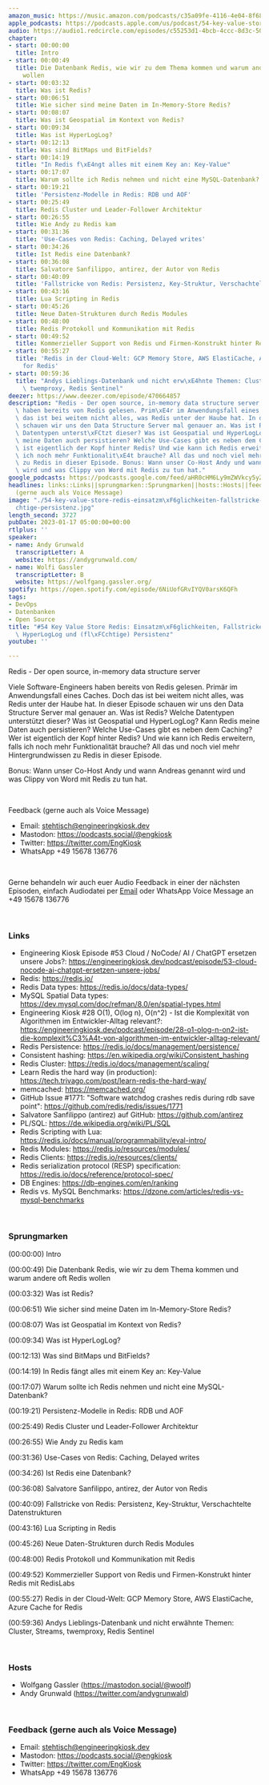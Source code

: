 ```yaml
---
amazon_music: https://music.amazon.com/podcasts/c35a09fe-4116-4e04-8f68-77d61b112e46/episodes/a8eb4417-1d48-4eaa-ae6f-7566cade756e/engineering-kiosk-54-key-value-store-redis-einsatzm%C3%B6glichkeiten-fallstricke-datenstrukturen-hyperloglog-und-fl%C3%BCchtige-persistenz
apple_podcasts: https://podcasts.apple.com/us/podcast/54-key-value-store-redis-einsatzm%C3%B6glichkeiten-fallstricke/id1603082924?i=1000594826183&uo=4
audio: https://audio1.redcircle.com/episodes/c55253d1-4bcb-4ccc-8d3c-5042ceef6064/stream.mp3
chapter:
- start: 00:00:00
  title: Intro
- start: 00:00:49
  title: Die Datenbank Redis, wie wir zu dem Thema kommen und warum andere oft Redis
    wollen
- start: 00:03:32
  title: Was ist Redis?
- start: 00:06:51
  title: Wie sicher sind meine Daten im In-Memory-Store Redis?
- start: 00:08:07
  title: Was ist Geospatial im Kontext von Redis?
- start: 00:09:34
  title: Was ist HyperLogLog?
- start: 00:12:13
  title: Was sind BitMaps und BitFields?
- start: 00:14:19
  title: "In Redis f\xE4ngt alles mit einem Key an: Key-Value"
- start: 00:17:07
  title: Warum sollte ich Redis nehmen und nicht eine MySQL-Datenbank?
- start: 00:19:21
  title: 'Persistenz-Modelle in Redis: RDB und AOF'
- start: 00:25:49
  title: Redis Cluster und Leader-Follower Architektur
- start: 00:26:55
  title: Wie Andy zu Redis kam
- start: 00:31:36
  title: 'Use-Cases von Redis: Caching, Delayed writes'
- start: 00:34:26
  title: Ist Redis eine Datenbank?
- start: 00:36:08
  title: Salvatore Sanfilippo, antirez, der Autor von Redis
- start: 00:40:09
  title: 'Fallstricke von Redis: Persistenz, Key-Struktur, Verschachtelte Datenstrukturen'
- start: 00:43:16
  title: Lua Scripting in Redis
- start: 00:45:26
  title: Neue Daten-Strukturen durch Redis Modules
- start: 00:48:00
  title: Redis Protokoll und Kommunikation mit Redis
- start: 00:49:52
  title: Kommerzieller Support von Redis und Firmen-Konstrukt hinter Redis mit RedisLabs
- start: 00:55:27
  title: 'Redis in der Cloud-Welt: GCP Memory Store, AWS ElastiCache, Azure Cache
    for Redis'
- start: 00:59:36
  title: "Andys Lieblings-Datenbank und nicht erw\xE4hnte Themen: Cluster, Streams,\
    \ twemproxy, Redis Sentinel"
deezer: https://www.deezer.com/episode/470664857
description: "Redis - Der open source, in-memory data structure server Viele Software-Engineers\
  \ haben bereits von Redis gelesen. Prim\xE4r im Anwendungsfall eines Caches. Doch\
  \ das ist bei weitem nicht alles, was Redis unter der Haube hat. In dieser Episode\
  \ schauen wir uns den Data Structure Server mal genauer an. Was ist Redis? Welche\
  \ Datentypen unterst\xFCtzt dieser? Was ist Geospatial und HyperLogLog? Kann Redis\
  \ meine Daten auch persistieren? Welche Use-Cases gibt es neben dem Caching? Wer\
  \ ist eigentlich der Kopf hinter Redis? Und wie kann ich Redis erweitern, falls\
  \ ich noch mehr Funktionalit\xE4t brauche? All das und noch viel mehr Hintergrundwissen\
  \ zu Redis in dieser Episode. Bonus: Wann unser Co-Host Andy und wann Andreas genannt\
  \ wird und was Clippy von Word mit Redis zu tun hat."
google_podcasts: https://podcasts.google.com/feed/aHR0cHM6Ly9mZWVkcy5yZWRjaXJjbGUuY29tLzBlY2ZkZmQ3LWZkYTEtNGMzZC05NTE1LTQ3NjcyN2Y5ZGY1ZQ/episode/OGM2NmYzYWMtYzE0NS00ZGYxLThhNzUtY2Q2ZjIzNjgwMjI5?sa=X&ved=2ahUKEwjwvLCQi878AhUaunIEHcFQDCAQkfYCegQIARAF
headlines: links::Links||sprungmarken::Sprungmarken||hosts::Hosts||feedback-gerne-auch-als-voice-message::Feedback
  (gerne auch als Voice Message)
image: "./54-key-value-store-redis-einsatzm\xF6glichkeiten-fallstricke-datenstrukturen-hyperloglog-und-fl\xFC\
  chtige-persistenz.jpg"
length_second: 3727
pubDate: 2023-01-17 05:00:00+00:00
rtlplus: ''
speaker:
- name: Andy Grunwald
  transcriptLetter: A
  website: https://andygrunwald.com/
- name: Wolfi Gassler
  transcriptLetter: B
  website: https://wolfgang.gassler.org/
spotify: https://open.spotify.com/episode/6NiUofGRvIYQV0arsK6QFh
tags:
- DevOps
- Datenbanken
- Open Source
title: "#54 Key Value Store Redis: Einsatzm\xF6glichkeiten, Fallstricke, Datenstrukturen,\
  \ HyperLogLog und (fl\xFCchtige) Persistenz"
youtube: ''

---
```

<p>Redis - Der open source, in-memory data structure server</p><p>Viele Software-Engineers haben bereits von Redis gelesen. Primär im Anwendungsfall eines Caches. Doch das ist bei weitem nicht alles, was Redis unter der Haube hat. In dieser Episode schauen wir uns den Data Structure Server mal genauer an. Was ist Redis? Welche Datentypen unterstützt dieser? Was ist Geospatial und HyperLogLog? Kann Redis meine Daten auch persistieren? Welche Use-Cases gibt es neben dem Caching? Wer ist eigentlich der Kopf hinter Redis? Und wie kann ich Redis erweitern, falls ich noch mehr Funktionalität brauche? All das und noch viel mehr Hintergrundwissen zu Redis in dieser Episode.</p><p>Bonus: Wann unser Co-Host Andy und wann Andreas genannt wird und was Clippy von Word mit Redis zu tun hat.</p><p><br></p><p>Feedback (gerne auch als Voice Message)</p><ul><li>Email: <a href="mailto:stehtisch@engineeringkiosk.dev" rel="nofollow">stehtisch@engineeringkiosk.dev</a></li><li>Mastodon: <a href="https://podcasts.social/@engkiosk" rel="nofollow">https://podcasts.social/@engkiosk</a></li><li>Twitter: <a href="https://twitter.com/EngKiosk" rel="nofollow">https://twitter.com/EngKiosk</a></li><li>WhatsApp +49 15678 136776</li></ul><p><br></p><p>Gerne behandeln wir auch euer Audio Feedback in einer der nächsten Episoden, einfach Audiodatei per <a href="https://engineeringkiosk.dev/kontakt/">Email</a> oder WhatsApp Voice Message an +49 15678 136776</p><p><br></p><h3 id="links">Links</h3><ul><li>Engineering Kiosk Episode #53 Cloud / NoCode/ AI / ChatGPT ersetzen unsere Jobs?: <a href="https://engineeringkiosk.dev/podcast/episode/53-cloud-nocode-ai-chatgpt-ersetzen-unsere-jobs/">https://engineeringkiosk.dev/podcast/episode/53-cloud-nocode-ai-chatgpt-ersetzen-unsere-jobs/</a></li><li>Redis: <a href="https://redis.io/" rel="nofollow">https://redis.io/</a></li><li>Redis Data types: <a href="https://redis.io/docs/data-types/" rel="nofollow">https://redis.io/docs/data-types/</a></li><li>MySQL Spatial Data types: <a href="https://dev.mysql.com/doc/refman/8.0/en/spatial-types.html" rel="nofollow">https://dev.mysql.com/doc/refman/8.0/en/spatial-types.html</a></li><li>Engineering Kiosk #28 O(1), O(log n), O(n^2) - Ist die Komplexität von Algorithmen im Entwickler-Alltag relevant?: <a href="https://engineeringkiosk.dev/podcast/episode/28-o1-olog-n-on2-ist-die-komplexit%C3%A4t-von-algorithmen-im-entwickler-alltag-relevant/">https://engineeringkiosk.dev/podcast/episode/28-o1-olog-n-on2-ist-die-komplexit%C3%A4t-von-algorithmen-im-entwickler-alltag-relevant/</a></li><li>Redis Persistence: <a href="https://redis.io/docs/management/persistence/" rel="nofollow">https://redis.io/docs/management/persistence/</a></li><li>Consistent hashing: <a href="https://en.wikipedia.org/wiki/Consistent_hashing" rel="nofollow">https://en.wikipedia.org/wiki/Consistent_hashing</a></li><li>Redis Cluster: <a href="https://redis.io/docs/management/scaling/" rel="nofollow">https://redis.io/docs/management/scaling/</a></li><li>Learn Redis the hard way (in production): <a href="https://tech.trivago.com/post/learn-redis-the-hard-way/" rel="nofollow">https://tech.trivago.com/post/learn-redis-the-hard-way/</a></li><li>memcached: <a href="https://memcached.org/" rel="nofollow">https://memcached.org/</a></li><li>GitHub Issue #1771: &#34;Software watchdog crashes redis during rdb save point&#34;: <a href="https://github.com/redis/redis/issues/1771" rel="nofollow">https://github.com/redis/redis/issues/1771</a></li><li>Salvatore Sanfilippo (antirez) auf GitHub: <a href="https://github.com/antirez" rel="nofollow">https://github.com/antirez</a></li><li>PL/SQL: <a href="https://de.wikipedia.org/wiki/PL/SQL" rel="nofollow">https://de.wikipedia.org/wiki/PL/SQL</a></li><li>Redis Scripting with Lua: <a href="https://redis.io/docs/manual/programmability/eval-intro/" rel="nofollow">https://redis.io/docs/manual/programmability/eval-intro/</a></li><li>Redis Modules: <a href="https://redis.io/resources/modules/" rel="nofollow">https://redis.io/resources/modules/</a></li><li>Redis Clients: <a href="https://redis.io/resources/clients/" rel="nofollow">https://redis.io/resources/clients/</a></li><li>Redis serialization protocol (RESP) specification: <a href="https://redis.io/docs/reference/protocol-spec/" rel="nofollow">https://redis.io/docs/reference/protocol-spec/</a></li><li>DB Engines: <a href="https://db-engines.com/en/ranking" rel="nofollow">https://db-engines.com/en/ranking</a></li><li>Redis vs. MySQL Benchmarks: <a href="https://dzone.com/articles/redis-vs-mysql-benchmarks" rel="nofollow">https://dzone.com/articles/redis-vs-mysql-benchmarks</a></li></ul><p><br></p><h3 id="sprungmarken">Sprungmarken</h3><p>(00:00:00) Intro</p><p>(00:00:49) Die Datenbank Redis, wie wir zu dem Thema kommen und warum andere oft Redis wollen</p><p>(00:03:32) Was ist Redis?</p><p>(00:06:51) Wie sicher sind meine Daten im In-Memory-Store Redis?</p><p>(00:08:07) Was ist Geospatial im Kontext von Redis?</p><p>(00:09:34) Was ist HyperLogLog?</p><p>(00:12:13) Was sind BitMaps und BitFields?</p><p>(00:14:19) In Redis fängt alles mit einem Key an: Key-Value</p><p>(00:17:07) Warum sollte ich Redis nehmen und nicht eine MySQL-Datenbank?</p><p>(00:19:21) Persistenz-Modelle in Redis: RDB und AOF</p><p>(00:25:49) Redis Cluster und Leader-Follower Architektur</p><p>(00:26:55) Wie Andy zu Redis kam</p><p>(00:31:36) Use-Cases von Redis: Caching, Delayed writes</p><p>(00:34:26) Ist Redis eine Datenbank?</p><p>(00:36:08) Salvatore Sanfilippo, antirez, der Autor von Redis</p><p>(00:40:09) Fallstricke von Redis: Persistenz, Key-Struktur, Verschachtelte Datenstrukturen</p><p>(00:43:16) Lua Scripting in Redis</p><p>(00:45:26) Neue Daten-Strukturen durch Redis Modules</p><p>(00:48:00) Redis Protokoll und Kommunikation mit Redis</p><p>(00:49:52) Kommerzieller Support von Redis und Firmen-Konstrukt hinter Redis mit RedisLabs</p><p>(00:55:27) Redis in der Cloud-Welt: GCP Memory Store, AWS ElastiCache, Azure Cache for Redis</p><p>(00:59:36) Andys Lieblings-Datenbank und nicht erwähnte Themen: Cluster, Streams, twemproxy, Redis Sentinel</p><p><br></p><h3 id="hosts">Hosts</h3><ul><li>Wolfgang Gassler (<a href="https://mastodon.social/@woolf" rel="nofollow">https://mastodon.social/@woolf</a>)</li><li>Andy Grunwald (<a href="https://twitter.com/andygrunwald" rel="nofollow">https://twitter.com/andygrunwald</a>)</li></ul><p><br></p><h3 id="feedback-gerne-auch-als-voice-message">Feedback (gerne auch als Voice Message)</h3><ul><li>Email: <a href="mailto:stehtisch@engineeringkiosk.dev" rel="nofollow">stehtisch@engineeringkiosk.dev</a></li><li>Mastodon: <a href="https://podcasts.social/@engkiosk" rel="nofollow">https://podcasts.social/@engkiosk</a></li><li>Twitter: <a href="https://twitter.com/EngKiosk" rel="nofollow">https://twitter.com/EngKiosk</a></li><li>WhatsApp +49 15678 136776</li></ul>